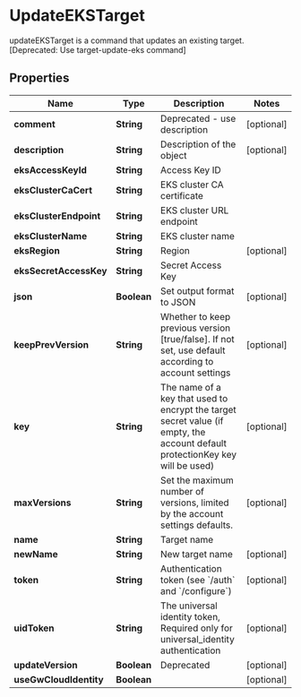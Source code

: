 

# UpdateEKSTarget

updateEKSTarget is a command that updates an existing target. [Deprecated: Use target-update-eks command]

## Properties

| Name | Type | Description | Notes |
|------------ | ------------- | ------------- | -------------|
|**comment** | **String** | Deprecated - use description |  [optional] |
|**description** | **String** | Description of the object |  [optional] |
|**eksAccessKeyId** | **String** | Access Key ID |  |
|**eksClusterCaCert** | **String** | EKS cluster CA certificate |  |
|**eksClusterEndpoint** | **String** | EKS cluster URL endpoint |  |
|**eksClusterName** | **String** | EKS cluster name |  |
|**eksRegion** | **String** | Region |  [optional] |
|**eksSecretAccessKey** | **String** | Secret Access Key |  |
|**json** | **Boolean** | Set output format to JSON |  [optional] |
|**keepPrevVersion** | **String** | Whether to keep previous version [true/false]. If not set, use default according to account settings |  [optional] |
|**key** | **String** | The name of a key that used to encrypt the target secret value (if empty, the account default protectionKey key will be used) |  [optional] |
|**maxVersions** | **String** | Set the maximum number of versions, limited by the account settings defaults. |  [optional] |
|**name** | **String** | Target name |  |
|**newName** | **String** | New target name |  [optional] |
|**token** | **String** | Authentication token (see &#x60;/auth&#x60; and &#x60;/configure&#x60;) |  [optional] |
|**uidToken** | **String** | The universal identity token, Required only for universal_identity authentication |  [optional] |
|**updateVersion** | **Boolean** | Deprecated |  [optional] |
|**useGwCloudIdentity** | **Boolean** |  |  [optional] |



